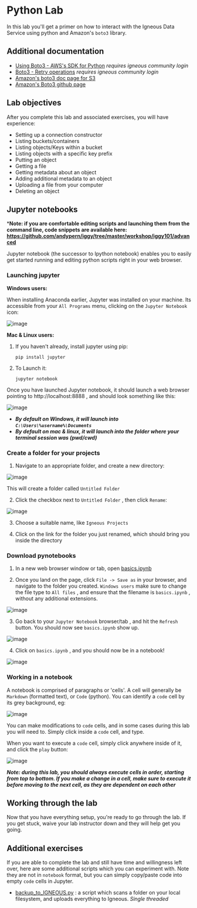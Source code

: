 
# Python Lab

In this lab you'll get a primer on how to interact with the Igneous Data Service using python and Amazon's `boto3` library.

## Additional documentation


* [Using Boto3 - AWS's SDK for Python](https://igneoussystemshelp.zendesk.com/knowledge/articles/222814587) *requires igneous community login*
* [Boto3 - Retry operations](https://igneoussystemshelp.zendesk.com/knowledge/articles/223204708) *requires igneous community login*
* [Amazon's boto3 doc page for S3](http://boto3.readthedocs.io/en/latest/reference/services/s3.html)
* [Amazon's Boto3 github page](https://github.com/boto/boto3)



## Lab objectives

After you complete this lab and associated exercises, you will have experience:

* Setting up a connection constructor
* Listing buckets/containers
* Listing objects/Keys within a bucket
* Listing objects with a specific key prefix
* Putting an object
* Getting a file
* Getting metadata about an object
* Adding additional metadata to an object
* Uploading a file from your computer
* Deleting an object


##  Jupyter notebooks

***Note: if you are comfortable editing scripts and launching them from the command line, code snippets are available here:  https://github.com/andypern/iggy/tree/master/workshop/iggy101/advanced**

Jupyter notebook (the successor to Ipython notebook) enables you to easily get started running and editing python scripts right in your web browser.

### Launching jupyter
**Windows users:**

When installing Anaconda earlier, Jupyter was installed on your machine.  Its accessible from your `All Programs` menu, clicking on the `Jupyter Notebook` icon:


![image](../pics/win_launch_jupyter.png)

**Mac & Linux users:**

1.  If you haven't already, install jupyter using pip:

        pip install jupyter

2.  To Launch it:

        jupyter notebook


Once you have launched Jupyter notebook, it should launch a web browser pointing to http://localhost:8888 , and should look something like this:

![image](../pics/jupyter_landing.png)

* ***By default on Windows, it will launch into
`C:\Users\%username%\Documents`***
* ***By default on mac & linux, it will launch into the folder where your terminal session was (pwd/cwd)***


### Create a folder for your projects

1.  Navigate to an appropriate folder, and create a new directory:

![image](../pics/jupyter_newfolder.png)

This will create a folder called `Untitled Folder`

2.  Click the checkbox next to  `Untitled Folder` , then click `Rename`:

![image](../pics/jupyter_rename.png)


3.  Choose a suitable name, like `Igneous Projects`

4.  Click on the link for the folder you just renamed, which should bring you inside the directory

### Download pynotebooks

1.  In a new web browser window or tab, open [basics.ipynb](https://raw.githubusercontent.com/andypern/iggy/master/workshop/iggy101/pynotebook/basics.ipynb)

2.  Once you land on the page, click `File -> Save as` in your browser, and navigate to the folder you created.  `Windows users` make sure to change the file type to `All files` , and ensure that the filename is `basics.ipynb` , without any additional extensions.

![image](../pics/notebook_saveas.png)

3.  Go back to your `Jupyter Notebook` browser/tab , and hit the `Refresh` button.  You should now see `basics.ipynb` show up.

![image](../pics/jupyter_basics_refresh.png)

4.  Click on `basics.ipynb` , and you should now be in a notebook!

![image](../pics/jupyter_basics_initial.png)


### Working in a notebook

A notebook is comprised of paragraphs or 'cells'.  A cell will generally be `Markdown` (formatted text), or  `Code` (python).  You can identify a `code` cell by its grey background, eg:

![image](../pics/jupyter_markdown_vs_code.png)

You can make modifications to `code` cells, and in some cases during this lab you will need to.  Simply click inside a `code` cell, and type.

When you want to execute a `code` cell, simply click anywhere inside of it, and click the `play` button:

![image](../pics/jupyter_execute.png)

***Note: during this lab, you should always execute cells in order, starting from top to bottom.  If you make a change in a cell, make sure to execute it before moving to the next cell, as they are dependent on each other***

## Working through the lab

Now that you have everything setup, you're ready to go through the lab.  If you get stuck, waive your lab instructor down and they will help get you going.

## Additional exercises

If you are able to complete the lab and still have time and willingness left over, here are some additional scripts which you can experiment with.  Note they are not in `notebook` format, but you can simply copy/paste code into empty `code` cells in Jupyter.

* [backup_to_IGNEOUS.py](https://github.com/andypern/iggy/blob/master/workshop/iggy101/advanced/backup_to_IGNEOUS.py) : a script which scans a folder on your local filesystem, and uploads everything to Igneous.  *Single threaded*
